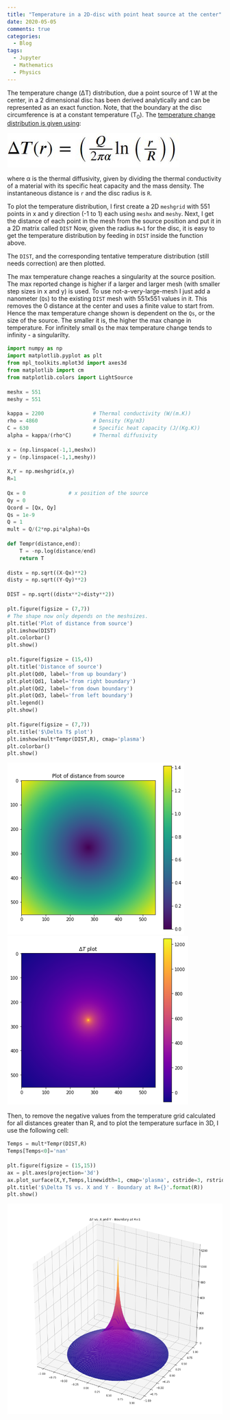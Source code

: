 ```yaml
---
title: "Temperature in a 2D-disc with point heat source at the center"
date: 2020-05-05
comments: true
categories:
  - Blog
tags:
  - Jupyter
  - Mathematics
  - Physics
---
```


The temperature change (ΔT) distribution, due a point source of 1 W at the center, in a 2 dimensional disc has been derived analytically and can be represented as an exact function.
Note, that the boundary at the disc circumference is at a constant temperature (T<sub>0</sub>).
The [temperature change distribution is given using](https://www.comsol.com/model/download/646761/models.heat.localized_heat_source.pdf):

![function](\assets\images\HTfunc.JPG)

where α is the thermal diffusivity, given by dividing the thermal conductivity of a material with its specific heat capacity and the mass density. The instantaneous distance is `r` and the disc radius is `R`.

To plot the temperature distribution, I first create a 2D `meshgrid` with 551 points in x and y direction (-1 to 1) each using `meshx` and `meshy`.
Next, I get the distance of each point in the mesh from the source position and put it in a 2D matrix called `DIST`
Now, given the radius `R=1` for the disc, it is easy to get the temperature distribution by feeding in `DIST` inside the function above.

The `DIST`, and the corresponding tentative temperature distribution (still needs correction) are then plotted.

The max temperature change reaches a singularity at the source position. The max reported change is higher if a larger and larger mesh (with smaller step sizes in x and y) is used. To use not-a-very-large-mesh I just add a nanometer (`Qs`) to the existing `DIST` mesh with 551x551 values in it. This removes the 0 distance at the center and uses a finite value to start from. Hence the max temperature change shown is dependent on the `Qs`, or the size of the source. The smaller it is, the higher the max change in temperature. For infinitely small `Qs` the max temperature change tends to infinity - a singularilty.

```python
import numpy as np
import matplotlib.pyplot as plt
from mpl_toolkits.mplot3d import axes3d
from matplotlib import cm
from matplotlib.colors import LightSource

meshx = 551
meshy = 551

kappa = 2200                # Thermal conductivity (W/(m.K))
rho = 4860                  # Density (Kg/m3)
C = 630                     # Specific heat capacity (J/(Kg.K))
alpha = kappa/(rho*C)       # Thermal diffusivity

x = (np.linspace(-1,1,meshx))                
y = (np.linspace(-1,1,meshy))

X,Y = np.meshgrid(x,y)
R=1

Qx = 0              # x position of the source
Qy = 0
Qcord = [Qx, Qy]
Qs = 1e-9
Q = 1
mult = Q/(2*np.pi*alpha)+Qs

def Tempr(distance,end):
    T = -np.log(distance/end)
    return T

distx = np.sqrt((X-Qx)**2)
disty = np.sqrt((Y-Qy)**2)

DIST = np.sqrt((distx**2+disty**2))

plt.figure(figsize = (7,7))
# The shape now only depends on the meshsizes.
plt.title('Plot of distance from source')
plt.imshow(DIST)
plt.colorbar()
plt.show()

plt.figure(figsize = (15,4))
plt.title('Distance of source')
plt.plot(Qd0, label='from up boundary')
plt.plot(Qd1, label='from right boundary')
plt.plot(Qd2, label='from down boundary')
plt.plot(Qd3, label='from left boundary')
plt.legend()
plt.show()

plt.figure(figsize = (7,7))
plt.title('$\Delta T$ plot')
plt.imshow(mult*Tempr(DIST,R), cmap='plasma')
plt.colorbar()
plt.show()
```
![Output 1](\assets\images\HTout1.png)
![Output 3](\assets\images\HTout3.png)

Then, to remove the negative values from the temperature grid calculated for all distances greater than R, and to plot the temperature surface in 3D, I use the following cell:

```python
Temps = mult*Tempr(DIST,R)
Temps[Temps<0]='nan'

plt.figure(figsize = (15,15))
ax = plt.axes(projection='3d')
ax.plot_surface(X,Y,Temps,linewidth=1, cmap='plasma', cstride=3, rstride=3, vmin=0, vmax=1200)
plt.title('$\Delta T$ vs. X and Y - Boundary at R={}'.format(R))
plt.show()
```
![Output 4](\assets\images\HTout4.png)
